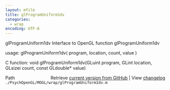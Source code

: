 ```yaml
---
layout: mfile
title: glProgramUniform1dv
categories:
  - wrap
encoding: UTF-8
---
```


glProgramUniform1dv  Interface to OpenGL function glProgramUniform1dv  

usage:  glProgramUniform1dv( program, location, count, value )  

C function:  void glProgramUniform1dv(GLuint program, GLint location, GLsizei count, const GLdouble\* value)  


<div class="code_header" style="text-align:right;">
  <span style="float:left;">Path&nbsp;&nbsp;</span> <span class="counter">Retrieve <a href=
  "https://raw.github.com/Psychtoolbox-3/Psychtoolbox-3/beta/./PsychOpenGL/MOGL/wrap/glProgramUniform1dv.m">current version from GitHub</a> | View <a href=
  "https://github.com/Psychtoolbox-3/Psychtoolbox-3/commits/beta/./PsychOpenGL/MOGL/wrap/glProgramUniform1dv.m">changelog</a></span>
</div>
<div class="code">
  <code>./PsychOpenGL/MOGL/wrap/glProgramUniform1dv.m</code>
</div>
